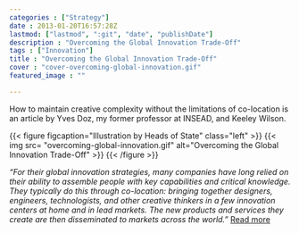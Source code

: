 ```yaml
---
categories : ["Strategy"]
date : 2013-01-20T16:57:28Z
lastmod: ["lastmod", ":git", "date", "publishDate"]
description : "Overcoming the Global Innovation Trade-Off"
tags : ["Innovation"]
title : "Overcoming the Global Innovation Trade-Off"
cover : "cover-overcoming-global-innovation.gif"
featured_image : ""

---
```


How to maintain creative complexity without the limitations of co-location is an article by Yves Doz, my former professor at INSEAD, and Keeley Wilson.

{{< figure figcaption="Illustration by Heads of State" class="left" >}}
	{{< img src= "overcoming-global-innovation.gif"  alt="Overcoming the Global Innovation Trade-Off" >}}
{{< /figure >}}

_“For their global innovation strategies, many companies have long relied on their ability to assemble people with key capabilities and critical knowledge. They typically do this through co-location: bringing together designers, engineers, technologists, and other creative thinkers in a few innovation centers at home and in lead markets. The new products and services they create are then disseminated to markets across the world.”_  [Read more](http://www.strategy-business.com/article/00145?gko=a4f42&cid=20130108enews&utm_campaign=20130108enews&goback=.gde_4286141_member_202936044 "Read More")


